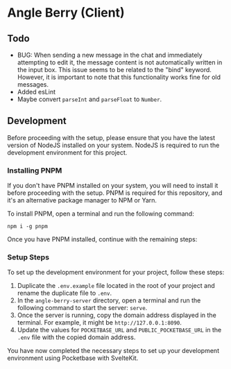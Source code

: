 # Angle Berry (Client)

## Todo

-   BUG: When sending a new message in the chat and immediately attempting to edit it, the message content is not automatically written in the input box. This issue seems to be related to the "bind" keyword. However, it is important to note that this functionality works fine for old messages.
-   Added esLint
-   Maybe convert `parseInt` and `parseFloat` to `Number`.

## Development

Before proceeding with the setup, please ensure that you have the latest version of NodeJS installed on your system. NodeJS is required to run the development environment for this project.

### Installing PNPM

If you don't have PNPM installed on your system, you will need to install it before proceeding with the setup. PNPM is required for this repository, and it's an alternative package manager to NPM or Yarn.

To install PNPM, open a terminal and run the following command:

```
npm i -g pnpm
```

Once you have PNPM installed, continue with the remaining steps:

### Setup Steps

To set up the development environment for your project, follow these steps:

1. Duplicate the `.env.example` file located in the root of your project and rename the duplicate file to `.env`.
2. In the `angle-berry-server` directory, open a terminal and run the following command to start the server: `serve`.
3. Once the server is running, copy the domain address displayed in the terminal. For example, it might be `http://127.0.0.1:8090`.
4. Update the values for `POCKETBASE_URL` and `PUBLIC_POCKETBASE_URL` in the `.env` file with the copied domain address.

You have now completed the necessary steps to set up your development environment using Pocketbase with SvelteKit.
